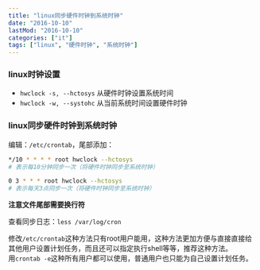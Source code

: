 ```yaml
---
title: "linux同步硬件时钟到系统时钟"
date: "2016-10-10"
lastMod: "2016-10-10"
categories: ["it"]
tags: ["linux", "硬件时钟", "系统时钟"]
---
```


### linux时钟设置
- `hwclock -s, --hctosys` 从硬件时钟设置系统时间
- `hwclock -w, --systohc` 从当前系统时间设置硬件时钟

### linux同步硬件时钟到系统时钟
编辑：`/etc/crontab`，尾部添加：
```bash
*/10 * * * * root hwclock --hctosys
# 表示每10分钟同步一次（将硬件时钟同步至系统时钟）

0 3 * * * root hwclock --hctosys
# 表示每天3点同步一次（将硬件时钟同步至系统时钟）
```
**注意文件尾部需要换行符**

查看同步日志：`less /var/log/cron`

修改`/etc/crontab`这种方法只有root用户能用，这种方法更加方便与直接直接给其他用户设置计划任务，而且还可以指定执行shell等等，推荐这种方法。  
用`crontab -e`这种所有用户都可以使用，普通用户也只能为自己设置计划任务。